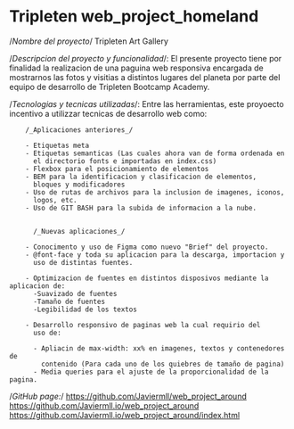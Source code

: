 # Tripleten web_project_homeland

/_Nombre del proyecto_/
Tripleten Art Gallery

/_Descripcion del proyecto y funcionalidad_/:
El presente proyecto tiene por finalidad la realizacion de una paguina web responsiva encargada de mostrarnos las fotos y visitias a distintos lugares del planeta por parte del equipo de desarrollo de Tripleten Bootcamp Academy.

/_Tecnologias y tecnicas utilizadas_/:
Entre las herramientas, este proyoecto incentivo a utilizzar tecnicas de desarrollo web como:

        /_Aplicaciones anteriores_/

        - Etiquetas meta
        - Etiquetas semanticas (Las cuales ahora van de forma ordenada en
          el directorio fonts e importadas en index.css)
        - Flexbox para el posicionamiento de elementos
        - BEM para la identificacion y clasificacion de elementos,
          bloques y modificadores
        - Uso de rutas de archivos para la inclusion de imagenes, iconos,
          logos, etc.
        - Uso de GIT BASH para la subida de informacion a la nube.


          /_Nuevas aplicaciones_/

        - Conocimento y uso de Figma como nuevo "Brief" del proyecto.
        - @font-face y toda su aplicacion para la descarga, importacion y
          uso de distintas fuentes.

        - Optimizacion de fuentes en distintos disposivos mediante la aplicacion de:
          -Suavizado de fuentes
          -Tamaño de fuentes
          -Legibilidad de los textos

        - Desarrollo responsivo de paginas web la cual requirio del
          uso de:

          - Apliacin de max-width: xx% en imagenes, textos y contenedores de
            contenido (Para cada uno de los quiebres de tamaño de pagina)
          - Media queries para el ajuste de la proporcionalidad de la pagina.

/_GitHub page:_/
https://github.com/Javiermll/web_project_around
https://github.com/Javiermll.io/web_project_around
https://github.com/Javiermll.io/web_project_around/index.html
